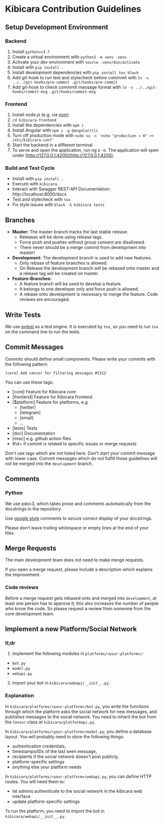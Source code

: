 # Kibicara Contribution Guidelines

## Setup Development Environment

### Backend

1. Install `python>=3.7`
2. Create a virtual environment with `python3 -m venv .venv`
3. Activate your dev environment with `source .venv/bin/activate`
4. Install with `pip install .`
5. Install development dependencies with `pip install tox black`
6. Add git-hook to run test and stylecheck before commmit with
   `ln -s ../../git-hooks/pre-commit .git/hooks/pre-commit`
7. Add git-hook to check commmit message format with
   `ln -s ../../git-hooks/commit-msg .git/hooks/commit-msg`

### Frontend

1. Install node.js (e.g. via
   [nvm](https://github.com/nvm-sh/nvm#installation-and-update))
2. `cd kibicara-frontend`
3. Install the dependencies with `npm i`
4. Install Angular with `npm i -g @angular/cli`
5. Turn off production mode with `sudo su -c 'echo "production = 0" >> /etc/kibicara.conf'`
6. Start the backend in a different terminal
7. To serve and open the application, run ng s -o. The application will open
   under [http://127.0.0.1:4200](http://127.0.0.1:4200).

### Build and Test Cycle

- Install with `pip install .`
- Execute with `kibicara`
- Interact with Swagger REST-API Documentation: http://localhost:8000/docs
- Test and stylecheck with `tox`
- Fix style issues with `black -S kibicara tests`

## Branches

- **Master:** The master branch tracks the last stable release.
  - Releases will be done using release tags.
  - Force push and pushes without group consent are disallowed.
  - There never should be a merge commit from development into master!
- **Development:** The development branch is used to add new features.
  - Only rebase of feature branches is allowed.
  - On Release the development branch will be rebased onto master and a release
    tag will be created on master
- **Feature-Branches:**
  - A feature branch will be used to develop a feature.
  - It belongs to one developer only and force push is allowed.
  - A rebase onto development is necessary to merge the feature. Code reviews
    are encouraged.

## Write Tests

We use [pytest](https://docs.pytest.org/en/stable/) as a test engine. It is
executed by `tox`, so you need to run `tox` on the command line to run the tests.

## Commit Messages

Commits should define small components. Please write your commits with the
following pattern:

`[core] Add censor for filtering messages #1312`

You can use these tags:

- [core] Feature for Kibicara core
- [frontend] Feature for Kibicara frontend
- [$platform] Feature for platforms, e.g.
    - [twitter]
    - [telegram]
    - [email]
    - ...
- [tests] Tests
- [doc] Documentation
- [misc] e.g. github action files
- #\d+ if commit is related to specific issues or merge requests

Don't use tags which are not listed here. Don't start your commit message with
lower case. Commit messages which do not fulfill these guidelines will not be
merged into the `development` branch.

## Comments

### Python

We use pdoc3, which takes prose and comments automatically from the docstrings
in the repository.

Use [google
style](https://github.com/google/styleguide/blob/gh-pages/pyguide.md#38-comments-and-docstrings)
comments to secure correct display of your docstrings.

Please don't leave trailing whitespace or empty lines at the end of your files.

## Merge Requests

The main development team does not need to make merge requests.

If you open a merge request, please include a description which explains the
improvement.

### Code reviews

Before a merge request gets rebased onto and merged into `development`, at
least one person has to approve it; this also increases the number of people
who know the code. So please request a review from someone from the core
development team.

## Implement a new Platform/Social Network

### tl;dr

1. Implement the following modules in `platforms/<your-platform>/`:
  - `bot.py`
  - `model.py`
  - `webapi.py`
2. Import your bot in `kibicara/webapi/__init__.py`.

### Explanation

In `kibicara/platforms/<your-platform>/bot.py`, you write the functions through
which the platform asks the social network for new messages, and publishes
messages to the social network. You need to inherit the bot from the `Censor`
class at `kibicara/platformapi.py`.

In `kibicara/platforms/<your-platform>/model.py`, you define a database layout.
You will probably need to store the following things:

* authentication credentials,
* timestamps/IDs of the last seen message,
* recipients if the social network doesn't post publicly,
* platform-specific settings
* anything else your platform needs

In `kibicara/platforms/<your-platform>/webapi.py`, you can define HTTP routes.
You will need them to:

* let admins authenticate to the social network in the kibicara web interface
* update platform-specific settings

To run the platform, you need to import the bot in
`kibicara/webapi/__init__.py`.
